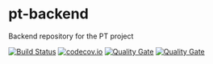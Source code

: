 # pt-backend
Backend repository for the PT project

[![Build Status](https://secure.travis-ci.org/javadev/pt-backend.svg)](https://travis-ci.org/javadev/pt-backend)
[![codecov.io](http://codecov.io/github/javadev/pt-backend/coverage.svg?branch=master)](http://codecov.io/github/javadev/pt-backend?branch=master)
[![Quality Gate](https://sonarcloud.io/api/project_badges/measure?project=javadev_pt-backend&metric=alert_status)](https://sonarcloud.io/dashboard/index/javadev_pt-backend)
[![Quality Gate](https://sonarcloud.io/api/project_badges/measure?project=javadev_pt-backend&metric=sqale_rating)](https://sonarcloud.io/dashboard/index/javadev_pt-backend)

